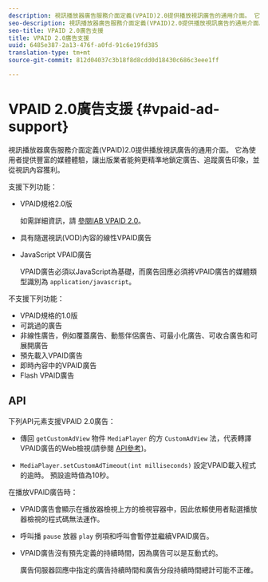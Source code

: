 ```yaml
---
description: 視訊播放器廣告服務介面定義(VPAID)2.0提供播放視訊廣告的通用介面。 它為使用者提供豐富的媒體體驗，讓出版業者能夠更精準地鎖定廣告、追蹤廣告印象，並從視訊內容獲利。
seo-description: 視訊播放器廣告服務介面定義(VPAID)2.0提供播放視訊廣告的通用介面。 它為使用者提供豐富的媒體體驗，讓出版業者能夠更精準地鎖定廣告、追蹤廣告印象，並從視訊內容獲利。
seo-title: VPAID 2.0廣告支援
title: VPAID 2.0廣告支援
uuid: 6485e387-2a13-476f-a0fd-91c6e19fd385
translation-type: tm+mt
source-git-commit: 812d04037c3b18f8d8cdd0d18430c686c3eee1ff

---
```



# VPAID 2.0廣告支援 {#vpaid-ad-support}

視訊播放器廣告服務介面定義(VPAID)2.0提供播放視訊廣告的通用介面。 它為使用者提供豐富的媒體體驗，讓出版業者能夠更精準地鎖定廣告、追蹤廣告印象，並從視訊內容獲利。

支援下列功能：

* VPAID規格2.0版

   如需詳細資訊，請 [參閱IAB VPAID 2.0](https://www.iab.com/wp-content/uploads/2015/06/VPAID_2_0_Final_04-10-2012.pdf)。
* 具有隨選視訊(VOD)內容的線性VPAID廣告
* JavaScript VPAID廣告

   VPAID廣告必須以JavaScript為基礎，而廣告回應必須將VPAID廣告的媒體類型識別為 `application/javascript`。

不支援下列功能：

* VPAID規格的1.0版
* 可跳過的廣告
* 非線性廣告，例如覆蓋廣告、動態伴侶廣告、可最小化廣告、可收合廣告和可展開廣告
* 預先載入VPAID廣告
* 即時內容中的VPAID廣告
* Flash VPAID廣告

## API

下列API元素支援VPAID 2.0廣告：

* 傳回 `getCustomAdView` 物件 `MediaPlayer` 的方 `CustomAdView` 法，代表轉譯VPAID廣告的Web檢視(請參閱 [API參考](https://help.adobe.com/en_US/primetime/api/psdk/javadoc/index.html))。

* `MediaPlayer.setCustomAdTimeout(int milliseconds)` 設定VPAID載入程式的逾時。 預設逾時值為10秒。

在播放VPAID廣告時：

* VPAID廣告會顯示在播放器檢視上方的檢視容器中，因此依賴使用者點選播放器檢視的程式碼無法運作。
* 呼叫播 `pause` 放器 `play` 例項和呼叫會暫停並繼續VPAID廣告。

* VPAID廣告沒有預先定義的持續時間，因為廣告可以是互動式的。

   廣告伺服器回應中指定的廣告持續時間和廣告分段持續時間總計可能不正確。